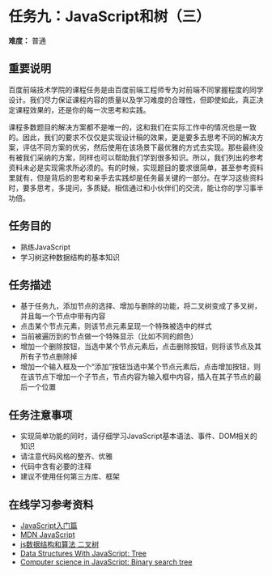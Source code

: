任务九：JavaScript和树（三）
===
**难度：** 普通

重要说明
---
百度前端技术学院的课程任务是由百度前端工程师专为对前端不同掌握程度的同学设计。我们尽力保证课程内容的质量以及学习难度的合理性，但即使如此，真正决定课程效果的，还是你的每一次思考和实践。

课程多数题目的解决方案都不是唯一的，这和我们在实际工作中的情况也是一致的。因此，我们的要求不仅仅是实现设计稿的效果，更是要多去思考不同的解决方案，评估不同方案的优劣，然后使用在该场景下最优雅的方式去实现。那些最终没有被我们采纳的方案，同样也可以帮助我们学到很多知识。所以，我们列出的参考资料未必是实现需求所必须的。有的时候，实现题目的要求很简单，甚至参考资料里就有，但是背后的思考和亲手去实践却是任务最关键的一部分。在学习这些资料时，要多思考，多提问，多质疑。相信通过和小伙伴们的交流，能让你的学习事半功倍。

任务目的
---
* 熟练JavaScript
* 学习树这种数据结构的基本知识

任务描述
---
* 基于任务九，添加节点的选择、增加与删除的功能，将二叉树变成了多叉树，并且每一个节点中带有内容
* 点击某个节点元素，则该节点元素呈现一个特殊被选中的样式
* 当前被遍历到的节点做一个特殊显示（比如不同的颜色）
* 增加一个删除按钮，当选中某个节点元素后，点击删除按钮，则将该节点及其所有子节点删除掉
* 增加一个输入框及一个“添加”按钮当选中某个节点元素后，点击增加按钮，则在该节点下增加一个子节点，节点内容为输入框中内容，插入在其子节点的最后一个位置

任务注意事项
---
* 实现简单功能的同时，请仔细学习JavaScript基本语法、事件、DOM相关的知识
* 请注意代码风格的整齐、优雅
* 代码中含有必要的注释
* 建议不使用任何第三方库、框架

在线学习参考资料
---
* [JavaScript入门篇](http://www.imooc.com/view/36)
* [MDN JavaScript](https://developer.mozilla.org/zh-CN/docs/Web/JavaScript)
* [js数据结构和算法 二叉树](http://v.youku.com/v_show/id_XNTM1NTQxMDMy.html)
* [Data Structures With JavaScript: Tree](http://code.tutsplus.com/articles/data-structures-with-javascript-tree--cms-23393)
* [Computer science in JavaScript: Binary search tree](https://www.nczonline.net/blog/2009/06/09/computer-science-in-javascript-binary-search-tree-part-1/)